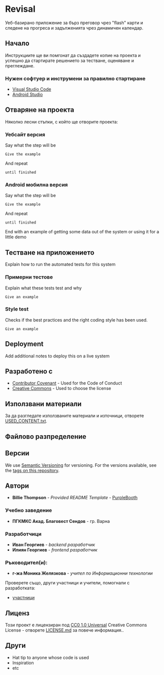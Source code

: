 # Revisal

Уеб-базирано приложение за бърз преговор чрез "flash" карти и следене 
на прогреса и задълженията чрез динамичен календар.

## Начало


Инструкциите ще ви помгонат да създадете копие на проекта и успешно да стартирате решението за тестване, оценяване и преглеждане.

### Нужен софтуер и инструмени за правилно стартиране

- [Visual Studio Code](https://code.visualstudio.com/download) 
- [Android Studio](https://developer.android.com/studio)

## Отваряне на проекта

Няколко лесни стъпки, с който ще отворите проекта: 

### Уебсайт версия

Say what the step will be

    Give the example

And repeat

    until finished

### Android мобилна версия

Say what the step will be

    Give the example

And repeat

    until finished

End with an example of getting some data out of the system or using it
for a little demo




## Тестване на приложението

Explain how to run the automated tests for this system



### Примерни тестове

Explain what these tests test and why

    Give an example



### Style test

Checks if the best practices and the right coding style has been used.

    Give an example



## Deployment

Add additional notes to deploy this on a live system



## Разработено с 

  - [Contributor Covenant](https://www.contributor-covenant.org/) - Used
    for the Code of Conduct
  - [Creative Commons](https://creativecommons.org/) - Used to choose
    the license



## Използвани материали

За да разгледате използваните материали и източници, отворете [USED_CONTENT.txt](USED_CONTENT.txt).

## Файлово разпределение





## Версии

We use [Semantic Versioning](http://semver.org/) for versioning. For the versions
available, see the [tags on this
repository](https://github.com/PurpleBooth/a-good-readme-template/tags).



## Автори

  - **Billie Thompson** - *Provided README Template* -
    [PurpleBooth](https://github.com/PurpleBooth)

### Учебно заведение
  - **ПГКМКС Акад. Благовест Сендов** - гр. Варна

### Разработчици
  - **Иван Георгиев** - *backend разработчик*
  - **Илиян Георгиев** - *frontend разработчик*

### Ръководител(и):
  - **г-жа Моника Желязкова** - *учител по Информационни технологии*

Проверете също, други участници и учители, помогнали с разработката:
 - [участници](https://github.com/PurpleBooth/a-good-readme-template/contributors)



## Лиценз

Този проект е лицензиран под [CC0 1.0 Universal](LICENSE.md)
Creative Commons License - отворете [LICENSE.md](LICENSE.md) за повече информация..



## Други

  - Hat tip to anyone whose code is used
  - Inspiration
  - etc
